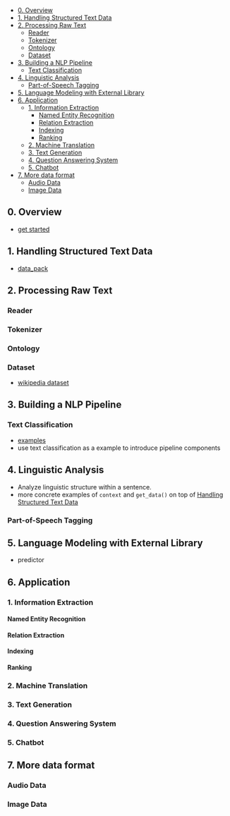 - [0. Overview](#0-overview)
- [1. Handling Structured Text Data](#1-handling-structured-text-data)
- [2. Processing Raw Text](#2-processing-raw-text)
  - [Reader](#reader)
  - [Tokenizer](#tokenizer)
  - [Ontology](#ontology)
  - [Dataset](#dataset)
- [3. Building a NLP Pipeline](#3-building-a-nlp-pipeline)
  - [Text Classification](#text-classification)
- [4. Linguistic Analysis](#4-linguistic-analysis)
  - [Part-of-Speech Tagging](#part-of-speech-tagging)
- [5. Language Modeling with External Library](#5-language-modeling-with-external-library)
- [6. Application](#6-application)
  - [1. Information Extraction](#1-information-extraction)
    - [Named Entity Recognition](#named-entity-recognition)
    - [Relation Extraction](#relation-extraction)
    - [Indexing](#indexing)
    - [Ranking](#ranking)
  - [2. Machine Translation](#2-machine-translation)
  - [3. Text Generation](#3-text-generation)
  - [4. Question Answering System](#4-question-answering-system)
  - [5. Chatbot](#5-chatbot)
- [7. More data format](#7-more-data-format)
  - [Audio Data](#audio-data)
  - [Image Data](#image-data)

## 0. Overview
* [get started](tutorial/get_started.md)
## 1. Handling Structured Text Data
* [data_pack](tutorial/data_pack.md)
## 2. Processing Raw Text
### Reader
### Tokenizer
### Ontology
### Dataset
* [wikipedia dataset](../forte/datasets/wikipedia/dbpedia/README.md)
## 3. Building a NLP Pipeline
### Text Classification
* [examples](../examples/classification)
* use text classification as a example to introduce pipeline components 
## 4. Linguistic Analysis
* Analyze linguistic structure within a sentence.
* more concrete examples of `context` and `get_data()` on top of [Handling Structured Text Data](#1-handling-structured-text-data)
### Part-of-Speech Tagging
## 5. Language Modeling with External Library
* predictor
## 6. Application
### 1. Information Extraction
#### Named Entity Recognition
#### Relation Extraction
#### Indexing
#### Ranking
### 2. Machine Translation
### 3. Text Generation
### 4. Question Answering System
### 5. Chatbot
## 7. More data format
### Audio Data
### Image Data